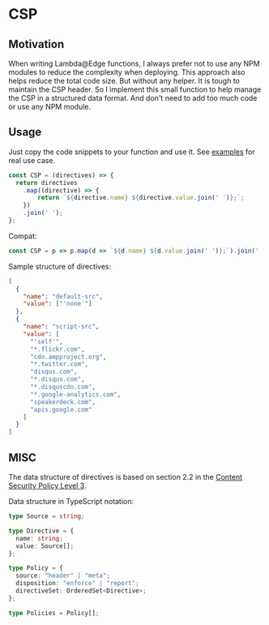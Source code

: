 # CSP

## Motivation

When writing Lambda@Edge functions, I always prefer not to use any NPM modules to reduce
the complexity when deploying. This approach also helps reduce the total code size. 
But without any helper. It is tough to maintain the CSP header. So I implement this small 
function to help manage the CSP in a structured data format. And don't need to add too much 
code or use any NPM module.

## Usage

Just copy the code snippets to your function and use it. See [examples][] for real use case.

[examples]:https://github.com/othree/csp/tree/master/examples/

```javascript
const CSP = (directives) => {
  return directives
    .map((directive) => {
    	return `${directive.name} ${directive.value.join(' ')};`;
    })
    .join(' ');
};
```

Compat:

```javascript
const CSP = p => p.map(d => `${d.name} ${d.value.join(' ')};`).join(' ');
```

Sample structure of directives:

```json
[
  {
    "name": "default-src",
    "value": ["'none'"]
  },
  {
    "name": "script-src",
    "value": [
      "'self'",
      "*.flickr.com",
      "cdn.ampproject.org",
      "*.twitter.com",
      "disqus.com",
      "*.disqus.com",
      "*.disquscdn.com",
      "*.google-analytics.com",
      "speakerdeck.com",
      "apis.google.com"
    ]
  }
]

```

## MISC

The data structure of directives is based on section 2.2 in the [Content Security Policy Level 3][p].

Data structure in TypeScript notation:

```typescript
type Source = string;

type Directive = {
  name: string;
  value: Source[];
};

type Policy = {
  source: "header" | "meta";
  disposition: "enforce" | "report";
  directiveSet: OrderedSet<Directive>;
};

type Policies = Policy[];
```

[p]:https://w3c.github.io/webappsec-csp/#framework-policy
[g]:https://github.com/google/csp-evaluator/blob/master/csp.ts
